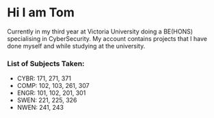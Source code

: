 # Hi I am Tom

Currently in my third year at Victoria University doing a BE(HONS) specialising in CyberSecurity.
My account contains projects that I have done myself and while studying at the university.

### List of Subjects Taken:
- CYBR: 171, 271, 371
- COMP: 102, 103, 261, 307
- ENGR: 101, 102, 201, 301
- SWEN: 221, 225, 326
- NWEN: 241, 243
